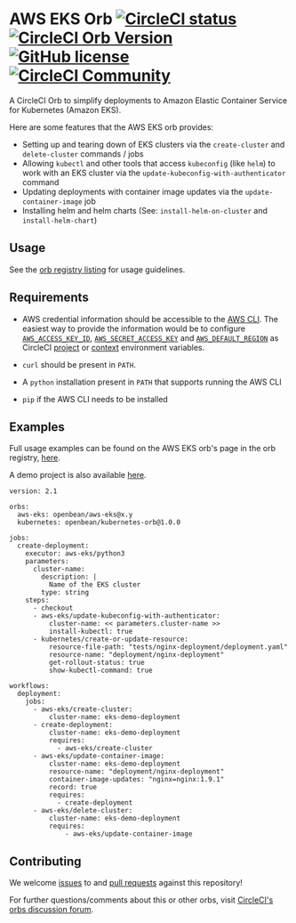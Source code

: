 # AWS EKS Orb [![CircleCI status](https://circleci.com/gh/CircleCI-Public/aws-eks-orb.svg "CircleCI status")](https://circleci.com/gh/CircleCI-Public/aws-eks-orb) [![CircleCI Orb Version](https://img.shields.io/badge/endpoint.svg?url=https://badges.circleci.io/orb/circleci/aws-eks)](https://circleci.com/orbs/registry/orb/circleci/aws-eks) [![GitHub license](https://img.shields.io/badge/license-MIT-blue.svg)](https://raw.githubusercontent.com/circleci-public/aws-eks-orb/master/LICENSE) [![CircleCI Community](https://img.shields.io/badge/community-CircleCI%20Discuss-343434.svg)](https://discuss.circleci.com/c/ecosystem/orbs)

A CircleCI Orb to simplify deployments to Amazon Elastic Container Service for Kubernetes (Amazon EKS).

Here are some features that the AWS EKS orb provides:

- Setting up and tearing down of EKS clusters via the `create-cluster` and `delete-cluster` commands / jobs
- Allowing `kubectl` and other tools that access `kubeconfig` (like `helm`) to work with an EKS cluster via the `update-kubeconfig-with-authenticator` command
- Updating deployments with container image updates via the `update-container-image` job
- Installing helm and helm charts (See: `install-helm-on-cluster` and `install-helm-chart`)

## Usage

See the [orb registry listing](http://circleci.com/orbs/registry/orb/circleci/aws-eks) for usage guidelines.

## Requirements

- AWS credential information should be accessible to the [AWS CLI](https://docs.aws.amazon.com/cli/latest/userguide/cli-chap-configure.html). The easiest way to provide the information would be to configure [`AWS_ACCESS_KEY_ID`](https://docs.aws.amazon.com/cli/latest/userguide/cli-configure-envvars.html), [`AWS_SECRET_ACCESS_KEY`](https://docs.aws.amazon.com/cli/latest/userguide/cli-configure-envvars.html) and [`AWS_DEFAULT_REGION`](https://docs.aws.amazon.com/cli/latest/userguide/cli-configure-envvars.html) as CircleCI [project](https://circleci.com/docs/2.0/env-vars/#setting-an-environment-variable-in-a-project) or [context](https://circleci.com/docs/2.0/env-vars/#setting-an-environment-variable-in-a-context) environment variables.

- `curl` should be present in `PATH`.

- A `python` installation present in `PATH` that supports running the AWS CLI

- `pip` if the AWS CLI needs to be installed

## Examples

Full usage examples can be found on the AWS EKS orb's page in the orb registry, [here](https://circleci.com/orbs/registry/orb/circleci/aws-eks#usage-examples).

A demo project is also available [here](https://github.com/CircleCI-Public/circleci-demo-aws-eks).

```
version: 2.1

orbs:
  aws-eks: openbean/aws-eks@x.y
  kubernetes: openbean/kubernetes-orb@1.0.0

jobs:
  create-deployment:
    executor: aws-eks/python3
    parameters:
      cluster-name:
        description: |
          Name of the EKS cluster
        type: string
    steps:
      - checkout
      - aws-eks/update-kubeconfig-with-authenticator:
          cluster-name: << parameters.cluster-name >>
          install-kubectl: true
      - kubernetes/create-or-update-resource:
          resource-file-path: "tests/nginx-deployment/deployment.yaml"
          resource-name: "deployment/nginx-deployment"
          get-rollout-status: true
          show-kubectl-command: true

workflows:
  deployment:
    jobs:
      - aws-eks/create-cluster:
          cluster-name: eks-demo-deployment
      - create-deployment:
          cluster-name: eks-demo-deployment
          requires:
            - aws-eks/create-cluster
      - aws-eks/update-container-image:
          cluster-name: eks-demo-deployment
          resource-name: "deployment/nginx-deployment"
          container-image-updates: "nginx=nginx:1.9.1"
          record: true
          requires:
            - create-deployment
      - aws-eks/delete-cluster:
          cluster-name: eks-demo-deployment
          requires:
              - aws-eks/update-container-image
```


## Contributing

We welcome [issues](https://github.com/CircleCI-Public/aws-eks-orb/issues) to and [pull requests](https://github.com/CircleCI-Public/aws-eks-orb/pulls) against this repository!

For further questions/comments about this or other orbs, visit [CircleCI's orbs discussion forum](https://discuss.circleci.com/c/orbs).
